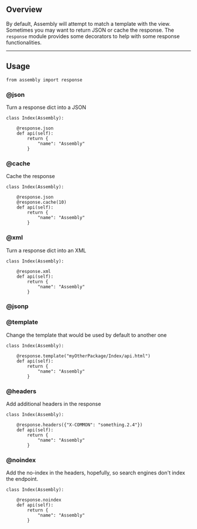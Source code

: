 

## Overview

By default, Assembly will attempt to match a template with the view. Sometimes you may want to return JSON or cache the response. The `response` module provides some decorators to help with some response functionalities.

---

## Usage

```
from assembly import response
```

### @json

Turn a response dict into a JSON

```
class Index(Assembly):

    @response.json
    def api(self):
        return {
            "name": "Assembly"
        }
```

### @cache

Cache the response 

```
class Index(Assembly):

    @response.json
    @response.cache(10)
    def api(self):
        return {
            "name": "Assembly"
        }
```

### @xml

Turn a response dict into an XML

```
class Index(Assembly):

    @response.xml
    def api(self):
        return {
            "name": "Assembly"
        }
```

### @jsonp

### @template

Change the template that would be used by default to another one

```
class Index(Assembly):

    @response.template("myOtherPackage/Index/api.html")
    def api(self):
        return {
            "name": "Assembly"
        }
```

### @headers

Add additional headers in the response

```
class Index(Assembly):

    @response.headers({"X-COMMON": "something.2.4"})
    def api(self):
        return {
            "name": "Assembly"
        }
```

### @noindex

Add the no-index in the headers, hopefully, so search engines don't index the endpoint.

```
class Index(Assembly):

    @response.noindex
    def api(self):
        return {
            "name": "Assembly"
        }
```
